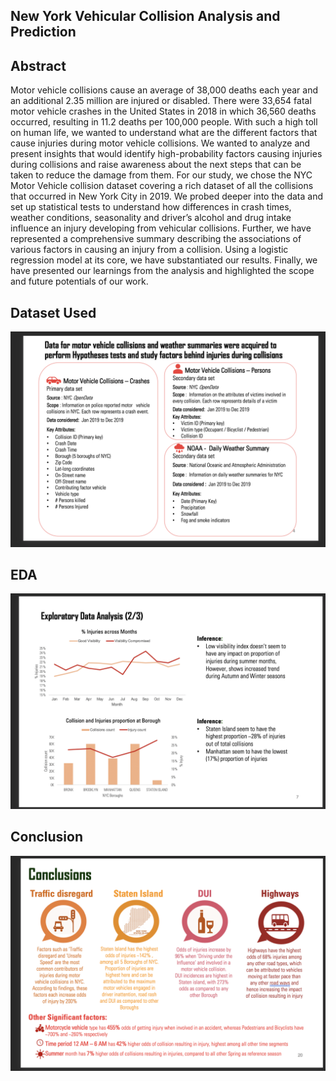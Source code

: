   ## New York Vehicular Collision Analysis and Prediction

## Abstract

Motor vehicle collisions cause an average of 38,000 deaths each year and an additional 2.35 million are injured or disabled. There were 33,654 fatal motor vehicle crashes in the United States in 2018 in which 36,560 deaths occurred, resulting in 11.2 deaths per 100,000 people. With such a high toll on human life, we wanted to understand what are the different factors that cause injuries during motor vehicle collisions. We wanted to analyze and present insights that would identify high-probability factors causing injuries during collisions and raise awareness about the next steps that can be taken to reduce the damage from them. For our study, we chose the NYC Motor Vehicle collision dataset covering a rich dataset of all the collisions that occurred in New York City in 2019. We probed deeper into the data and set up statistical tests to understand how differences in crash times, weather conditions, seasonality and driver’s alcohol and drug intake influence an injury developing from vehicular collisions. Further, we have represented a comprehensive summary describing the associations of various factors in causing an injury from a collision. Using a logistic regression model at its core, we have substantiated our results. Finally, we have presented our learnings from the analysis and highlighted the scope and future potentials of our work.

## Dataset Used 

![title](img/data_screenshot.png)

## EDA

![title](img/EDA_screenshot.png)

## Conclusion

![title](img/conclusion_screenshot.png)

